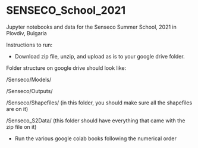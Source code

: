 # SENSECO_School_2021
Jupyter notebooks and data for the Senseco Summer School, 2021 in Plovdiv, Bulgaria


Instructions to run:

- Download zip file, unzip, and upload as is to your google drive folder. 

Folder structure on google drive should look like:

/Senseco/Models/

/Senseco/Outputs/

/Senseco/Shapefiles/ (in this folder, you should make sure all the shapefiles are on it)

/Senseco_S2Data/ (this folder should have everything that came with the zip file on it)

- Run the various google colab books following the numerical order


